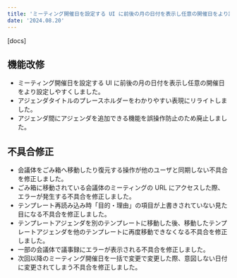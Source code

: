 ```yaml
---
title: 'ミーティング開催日を設定する UI に前後の月の日付を表示し任意の開催日をより設定しやすくしました。その他機能改修、不具合の修正を行いました。'
date: '2024.08.20'
---
```


[docs]

## 機能改修

- ミーティング開催日を設定する UI に前後の月の日付を表示し任意の開催日をより設定しやすくしました。
- アジェンダタイトルのプレースホルダーをわかりやすい表現にリライトしました。
- アジェンダ間にアジェンダを追加できる機能を誤操作防止のため廃止しました。


## 不具合修正

- 会議体をごみ箱へ移動したり復元する操作が他のユーザと同期しない不具合を修正しました。
- ごみ箱に移動されている会議体のミーティングの URL にアクセスした際、エラーが発生する不具合を修正しました。
- テンプレート再読み込み時「目的・理由」の項目が上書きされていない見た目になる不具合を修正しました。
- テンプレートアジェンダを別のテンプレートに移動した後、移動したテンプレートアジェンダを他のテンプレートに再度移動できなくなる不具合を修正しました。
- 一部の会議体で議事録にエラーが表示される不具合を修正しました。
- 次回以降のミーティング開催日を一括で変更で変更した際、意図しない日付に変更されてしまう不具合を修正しました。
